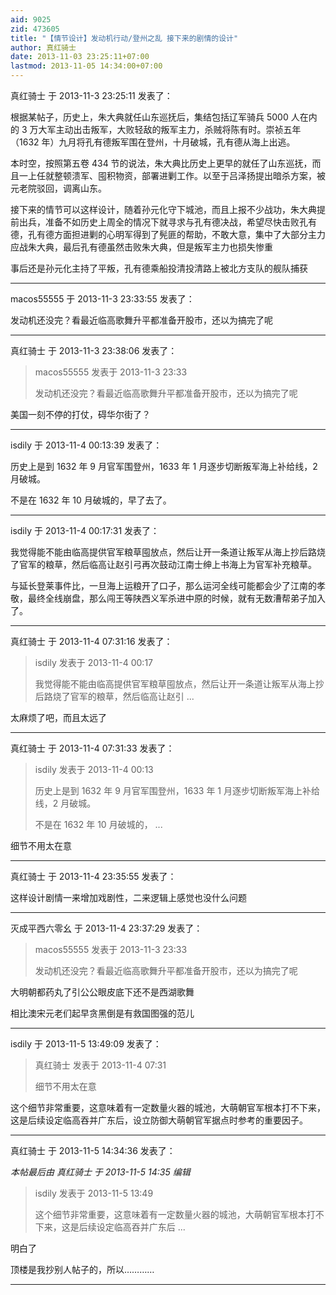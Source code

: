 ```yaml
---
aid: 9025
zid: 473605
title: "【情节设计】发动机行动/登州之乱 接下来的剧情的设计"
author: 真红骑士
date: 2013-11-03 23:25:11+07:00
lastmod: 2013-11-05 14:34:00+07:00
---
```


真红骑士 于 2013-11-3 23:25:11 发表了：

根据某帖子，历史上，朱大典就任山东巡抚后，集结包括辽军骑兵 5000 人在内的 3 万大军主动出击叛军，大败轻敌的叛军主力，杀贼将陈有时。崇祯五年（1632 年）九月将孔有德叛军围在登州，十月破城，孔有德从海上出逃。

本时空，按照第五卷 434 节的说法，朱大典比历史上更早的就任了山东巡抚，而且一上任就整顿溃军、囤积物资，部署进剿工作。以至于吕泽扬提出暗杀方案，被元老院驳回，调离山东。

接下来的情节可以这样设计，随着孙元化守下城池，而且上报不少战功，朱大典提前出兵，准备不如历史上周全的情况下就寻求与孔有德决战，希望尽快击败孔有德，孔有德方面担进剿的心明军得到了髡匪的帮助，不敢大意，集中了大部分主力应战朱大典，最后孔有德虽然击败朱大典，但是叛军主力也损失惨重

事后还是孙元化主持了平叛，孔有德乘船投清投清路上被北方支队的舰队捕获

---

macos55555 于 2013-11-3 23:33:55 发表了：

发动机还没完？看最近临高歌舞升平都准备开股市，还以为搞完了呢

---

真红骑士 于 2013-11-3 23:38:06 发表了：

> macos55555 发表于 2013-11-3 23:33
>
> 发动机还没完？看最近临高歌舞升平都准备开股市，还以为搞完了呢

美国一刻不停的打仗，碍华尔街了？

---

isdily 于 2013-11-4 00:13:39 发表了：

历史上是到 1632 年 9 月官军围登州，1633 年 1 月逐步切断叛军海上补给线，2 月破城。

不是在 1632 年 10 月破城的，早了去了。

---

isdily 于 2013-11-4 00:17:31 发表了：

我觉得能不能由临高提供官军粮草囤放点，然后让开一条道让叛军从海上抄后路烧了官军的粮草，然后临高让赵引弓再次鼓动江南士绅上书海上为官军补充粮草。

与延长登莱事件比，一旦海上运粮开了口子，那么运河全线可能都会少了江南的孝敬，最终全线崩盘，那么闯王等陕西义军杀进中原的时候，就有无数漕帮弟子加入了。

---

真红骑士 于 2013-11-4 07:31:16 发表了：

> isdily 发表于 2013-11-4 00:17
>
> 我觉得能不能由临高提供官军粮草囤放点，然后让开一条道让叛军从海上抄后路烧了官军的粮草，然后临高让赵引 ...

太麻烦了吧，而且太远了

---

真红骑士 于 2013-11-4 07:31:33 发表了：

> isdily 发表于 2013-11-4 00:13
>
> 历史上是到 1632 年 9 月官军围登州，1633 年 1 月逐步切断叛军海上补给线，2 月破城。
>
> 不是在 1632 年 10 月破城的， ...

细节不用太在意

---

真红骑士 于 2013-11-4 23:35:55 发表了：

这样设计剧情一来增加戏剧性，二来逻辑上感觉也没什么问题

---

灭成平西六零幺 于 2013-11-4 23:37:29 发表了：

> macos55555 发表于 2013-11-3 23:33
>
> 发动机还没完？看最近临高歌舞升平都准备开股市，还以为搞完了呢

大明朝都药丸了引公公眼皮底下还不是西湖歌舞

相比澳宋元老们起早贪黑倒是有救国图强的范儿

---

isdily 于 2013-11-5 13:49:09 发表了：

> 真红骑士 发表于 2013-11-4 07:31
>
> 细节不用太在意

这个细节非常重要，这意味着有一定数量火器的城池，大萌朝官军根本打不下来，这是后续设定临高吞并广东后，设立防御大萌朝官军据点时参考的重要因子。

---

真红骑士 于 2013-11-5 14:34:36 发表了：

_本帖最后由 真红骑士 于 2013-11-5 14:35 编辑_

> isdily 发表于 2013-11-5 13:49
>
> 这个细节非常重要，这意味着有一定数量火器的城池，大萌朝官军根本打不下来，这是后续设定临高吞并广东后 ...

明白了

顶楼是我抄别人帖子的，所以…………

---
